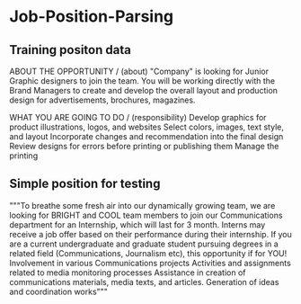 # Job-Position-Parsing

## Training positon data

ABOUT THE OPPORTUNITY / (about)
"Company" is looking for Junior Graphic designers to join the team. You will be working directly with the Brand Managers to create and develop the overall layout and production design for advertisements, brochures, magazines.

WHAT YOU ARE GOING TO DO / (responsibility)
Develop graphics for product illustrations, logos, and websites
Select colors, images, text style, and layout
Incorporate changes and recommendation into the final design
Review designs for errors before printing or publishing them
Manage the printing


## Simple position for testing
"""To breathe some fresh air into our dynamically growing team,
we are looking for BRIGHT and COOL team members to join our Communications
department for an Internship, which will last for 3 month. Interns may
receive a job offer based on their performance during their internship.
If you are a current undergraduate and graduate student pursuing degrees
in a related field (Communications, Journalism etc), this opportunity if for YOU!
Involvement in various Communications projects
Activities and assignments related to media monitoring processes
Assistance in creation of communications materials, media texts, and articles.
Generation of ideas and coordination works"""
